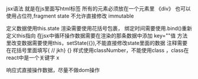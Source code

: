 jsx语法
就是在js里面写html标签
所有的元素必须放在一个元素里 《div》 也可以使用占位符,fragment 
state 不允许直接修改 immutable

定义数据使用this.state 
渲染需要使用花括号包裹，
绑定时间需要使用.bind()重新定义this指向
在jsx中循环操作数据需要在渲染的那条数据中添加 key=""值
方法里改变数据需要使用this，setState({}),不能直接修改state里面的数据
注释需要在花括号里面填写{ // jkh} {}
样式使用classNumber，不能使用class ，class在react中是一个关键字
x

响应式直接操作数据，尽量不做dom操作